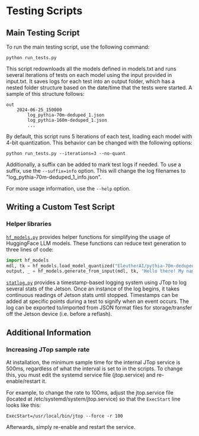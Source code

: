 # Testing Scripts

## Main Testing Script

To run the main testing script, use the following command:

```
python run_tests.py
```

This script redownloads all the models defined in models.txt and runs several iterations of tests on each model using the input provided in input.txt. It saves logs for each test into an output folder, which has a nested folder structure based on the date/time that the tests were started. A sample of this structure follows:

```
out
    2024-06-25_150000
        log_pythia-70m-deduped_1.json
        log_pythia-160m-deduped_1.json
        ...
```

By default, this script runs 5 iterations of each test, loading each model with 4-bit quantization. This behavior can be changed with the following options:

```
python run_tests.py --iterations=3 --no-quant
```

Additionally, a suffix can be added to mark test logs if needed. To use a suffix, use the ```--suffix=info``` option. This will change the log filenames to "log_pythia-70m-deduped_1_info.json".

For more usage information, use the ```--help``` option.

## Writing a Custom Test Script



### Helper libraries

[```hf_models.py```](./hf_models.py) provides helper functions for simplifying the usage of HuggingFace LLM models. These functions can reduce text generation to three lines of code:

```python
import hf_models
mdl, tk = hf_models.load_model_quantized("EleutherAI/pythia-70m-deduped")
output, _ = hf_models.generate_from_input(mdl, tk, "Hello there! My name is")
```

[```statlog.py```](./statlog.py) provides a timestamp-based logging system using JTop to log several stats of the Jetson. Once an instance of the log begins, it takes continuous readings of Jetson stats until stopped. Timestamps can be added at specific points during a test to signify when an event occurs. The log can be exported to/imported from JSON format files for storage/transfer off the Jetson device (i.e. before a reflash).

## Additional Information

### Increasing JTop sample rate

At installation, the minimum sample time for the internal JTop service is 500ms, regardless of what the interval is set to in the scripts. To change this, you must edit the systemd service file (jtop.service) and re-enable/restart it.

For example, to change the rate to 100ms, adjust the jtop.service file (located at /etc/systemd/system/jtop.service) so that the ```ExecStart``` line looks like this:
```
ExecStart=/usr/local/bin/jtop --force -r 100
```
Afterwards, simply re-enable and restart the service.